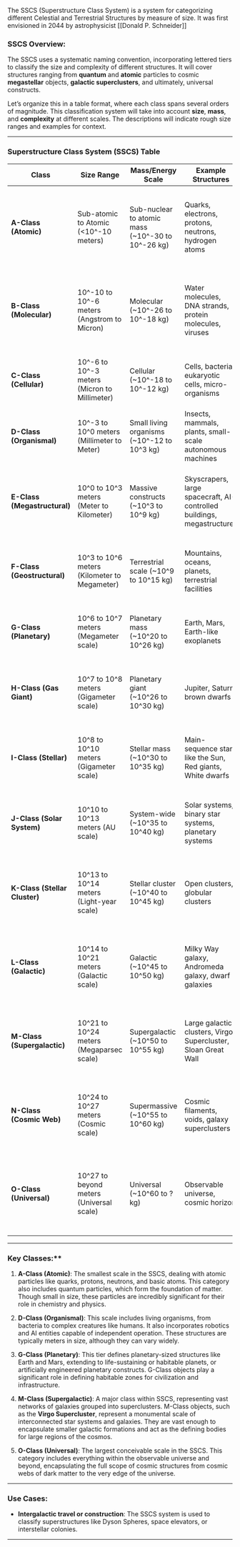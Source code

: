 The SSCS (Superstructure Class System) is a system for categorizing different Celestial and Terrestrial Structures by measure of size.
It was first envisioned in 2044 by astrophysicist [[Donald P. Schneider]] 

### SSCS Overview:
The SSCS uses a systematic naming convention, incorporating lettered tiers to classify the size and complexity of different structures. It will cover structures ranging from **quantum** and **atomic** particles to cosmic **megastellar** objects, **galactic superclusters**, and ultimately, universal constructs.

Let’s organize this in a table format, where each class spans several orders of magnitude. This classification system will take into account **size**, **mass**, and **complexity** at different scales. The descriptions will indicate rough size ranges and examples for context.

---

### **Superstructure Class System (SSCS) Table**

| **Class**                     | **Size Range**                               | **Mass/Energy Scale**                             | **Example Structures**                                                 | **Description**                                                                                                  |
| ----------------------------- | -------------------------------------------- | ------------------------------------------------- | ---------------------------------------------------------------------- | ---------------------------------------------------------------------------------------------------------------- |
| **A-Class (Atomic)**          | Sub-atomic to Atomic (<10^-10 meters)        | Sub-nuclear to atomic mass (~10^-30 to 10^-26 kg) | Quarks, electrons, protons, neutrons, hydrogen atoms                   | The smallest structures, encompassing quantum particles, atoms, and subatomic particles. Foundation of matter.   |
| **B-Class (Molecular)**       | 10^-10 to 10^-6 meters (Angstrom to Micron)  | Molecular (~10^-26 to 10^-18 kg)                  | Water molecules, DNA strands, protein molecules, viruses               | Composed of multiple atoms, forming molecules or biological macromolecules. Functional components of life.       |
| **C-Class (Cellular)**        | 10^-6 to 10^-3 meters (Micron to Millimeter) | Cellular (~10^-18 to 10^-12 kg)                   | Cells, bacteria, eukaryotic cells, micro-organisms                     | Includes biological cells and microorganisms. Smallest living units.                                             |
| **D-Class (Organismal)**      | 10^-3 to 10^0 meters (Millimeter to Meter)   | Small living organisms (~10^-12 to 10^3 kg)       | Insects, mammals, plants, small-scale autonomous machines              | Organisms from tiny insects to human-sized creatures or autonomous bots.                                         |
| **E-Class (Megastructural)**  | 10^0 to 10^3 meters (Meter to Kilometer)     | Massive constructs (~10^3 to 10^9 kg)             | Skyscrapers, large spacecraft, AI-controlled buildings, megastructures | Encompasses human-scale technology, buildings, and constructs used for housing, transport, or AI centers.        |
| **F-Class (Geostructural)**   | 10^3 to 10^6 meters (Kilometer to Megameter) | Terrestrial scale (~10^9 to 10^15 kg)             | Mountains, oceans, planets, terrestrial facilities                     | Natural geological features, planetary structures, and massive habitats.                                         |
| **G-Class (Planetary)**       | 10^6 to 10^7 meters (Megameter scale)        | Planetary mass (~10^20 to 10^26 kg)               | Earth, Mars, Earth-like exoplanets                                     | Includes planets and moons, capable of supporting life or artificial ecosystems.                                 |
| **H-Class (Gas Giant)**       | 10^7 to 10^8 meters (Gigameter scale)        | Planetary giant (~10^26 to 10^30 kg)              | Jupiter, Saturn, brown dwarfs                                          | Massive gas giant planets and brown dwarfs, with extreme gravitational forces.                                   |
| **I-Class (Stellar)**         | 10^8 to 10^10 meters (Gigameter scale)       | Stellar mass (~10^30 to 10^35 kg)                 | Main-sequence stars like the Sun, Red giants, White dwarfs             | Stellar objects including stars of varying stages of life, from main-sequence to dying stars.                    |
| **J-Class (Solar System)**    | 10^10 to 10^13 meters (AU scale)             | System-wide (~10^35 to 10^40 kg)                  | Solar systems, binary star systems, planetary systems                  | Encompasses entire solar systems, including planets, moons, and surrounding stellar objects.                     |
| **K-Class (Stellar Cluster)** | 10^13 to 10^14 meters (Light-year scale)     | Stellar cluster (~10^40 to 10^45 kg)              | Open clusters, globular clusters                                       | Groups of stars bound by gravity, generally found in galaxies or as independent structures in space.             |
| **L-Class (Galactic)**        | 10^14 to 10^21 meters (Galactic scale)       | Galactic (~10^45 to 10^50 kg)                     | Milky Way galaxy, Andromeda galaxy, dwarf galaxies                     | Massive gravitational structures housing billions of stars, nebulae, black holes, and dark matter regions.       |
| **M-Class (Supergalactic)**   | 10^21 to 10^24 meters (Megaparsec scale)     | Supergalactic (~10^50 to 10^55 kg)                | Large galactic clusters, Virgo Supercluster, Sloan Great Wall          | Spans large galactic clusters and superclusters, including massive dark matter formations.                       |
| **N-Class (Cosmic Web)**      | 10^24 to 10^27 meters (Cosmic scale)         | Supermassive (~10^55 to 10^60 kg)                 | Cosmic filaments, voids, galaxy superclusters                          | Represents the cosmic web of interconnected galaxies and voids that make up the observable universe.             |
| **O-Class (Universal)**       | 10^27 to beyond meters (Universal scale)     | Universal (~10^60 to ? kg)                        | Observable universe, cosmic horizon                                    | The largest known scale of existence, covering the entirety of the observable universe, dark energy, and beyond. |

---

### Key Classes:**

1. **A-Class (Atomic)**: The smallest scale in the SSCS, dealing with atomic particles like quarks, protons, neutrons, and basic atoms. This category also includes quantum particles, which form the foundation of matter. Though small in size, these particles are incredibly significant for their role in chemistry and physics.

2. **D-Class (Organismal)**: This scale includes living organisms, from bacteria to complex creatures like humans. It also incorporates robotics and AI entities capable of independent operation. These structures are typically meters in size, although they can vary widely.

3. **G-Class (Planetary)**: This tier defines planetary-sized structures like Earth and Mars, extending to life-sustaining or habitable planets, or artificially engineered planetary constructs. G-Class objects play a significant role in defining habitable zones for civilization and infrastructure.

4. **M-Class (Supergalactic)**: A major class within SSCS, representing vast networks of galaxies grouped into superclusters. M-Class objects, such as the **Virgo Supercluster**, represent a monumental scale of interconnected star systems and galaxies. They are vast enough to encapsulate smaller galactic formations and act as the defining bodies for large regions of the cosmos.

5. **O-Class (Universal)**: The largest conceivable scale in the SSCS. This category includes everything within the observable universe and beyond, encapsulating the full scope of cosmic structures from cosmic webs of dark matter to the very edge of the universe.

---

### Use Cases:
- **Intergalactic travel or construction**: The SSCS system is used to classify superstructures like Dyson Spheres, space elevators, or interstellar colonies.
---
